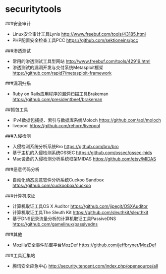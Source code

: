 securitytools
=============
###安全审计
* Linux安全审计工具Lynis http://www.freebuf.com/tools/43185.html
* PHP配置安全检查工具PCC https://github.com/sektioneins/pcc

###渗透测试
* 常用的渗透测试工具型网站 http://www.freebuf.com/tools/42919.html
* 渗透测试的漏洞开发与交付系统Metasploit框架 https://github.com/rapid7/metasploit-framework

###漏洞扫描
* Ruby on Rails应用程序的漏洞扫描工具Brakeman https://github.com/presidentbeef/brakeman

##抓包工具
* IPv4数据包捕捉、索引与数据库系统Moloch https://github.com/aol/moloch
* livepool https://github.com/rehorn/livepool

###入侵检测
* 入侵检测系统分析系统Bro https://github.com/bro/bro
* 基于主机的入侵检测系统OSSEC https://github.com/ossec/ossec-hids
* Mac设备的入侵检测分析系统框架MIDAS https://github.com/etsy/MIDAS

###恶意代码分析
* 自动化动态恶意软件分析系统Cuckoo Sandbox https://github.com/cuckoobox/cuckoo

###计算机取证
* 计算机取证工具OS X Auditor https://github.com/jipegit/OSXAuditor
* 计算机取证工具The Sleuth Kit https://github.com/sleuthkit/sleuthkit
* 基于DNS记录流量分析的计算机取证工具PassiveDNS https://github.com/gamelinux/passivedns

###其他
* Mozilla安全事件防御平台MozDef https://github.com/jeffbryner/MozDef

###工具汇集站
* 腾讯安全应急中心 http://security.tencent.com/index.php/opensource/all

